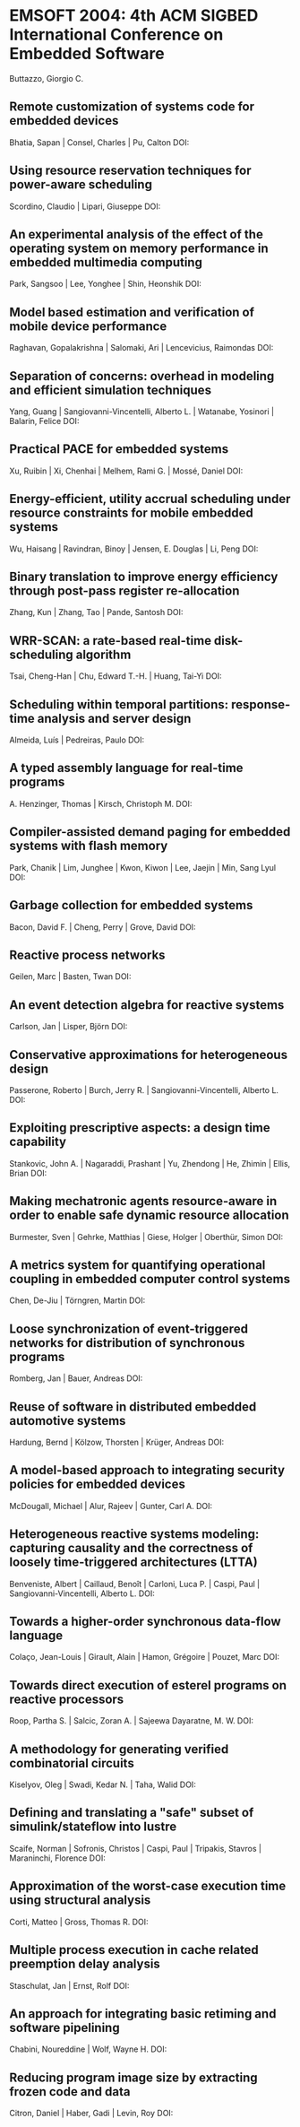 # EMSOFT 2004: 4th ACM SIGBED International Conference on Embedded Software
Buttazzo, Giorgio C.

## Remote customization of systems code for embedded devices
Bhatia, Sapan | Consel, Charles | Pu, Calton
DOI: 

## Using resource reservation techniques for power-aware scheduling
Scordino, Claudio | Lipari, Giuseppe
DOI: 

## An experimental analysis of the effect of the operating system on memory performance in embedded multimedia computing
Park, Sangsoo | Lee, Yonghee | Shin, Heonshik
DOI: 

## Model based estimation and verification of mobile device performance
Raghavan, Gopalakrishna | Salomaki, Ari | Lencevicius, Raimondas
DOI: 

## Separation of concerns: overhead in modeling and efficient simulation techniques
Yang, Guang | Sangiovanni-Vincentelli, Alberto L. | Watanabe, Yosinori | Balarin, Felice
DOI: 

## Practical PACE for embedded systems
Xu, Ruibin | Xi, Chenhai | Melhem, Rami G. | Mossé, Daniel
DOI: 

## Energy-efficient, utility accrual scheduling under resource constraints for mobile embedded systems
Wu, Haisang | Ravindran, Binoy | Jensen, E. Douglas | Li, Peng
DOI: 

## Binary translation to improve energy efficiency through post-pass register re-allocation
Zhang, Kun | Zhang, Tao | Pande, Santosh
DOI: 

## WRR-SCAN: a rate-based real-time disk-scheduling algorithm
Tsai, Cheng-Han | Chu, Edward T.-H. | Huang, Tai-Yi
DOI: 

## Scheduling within temporal partitions: response-time analysis and server design
Almeida, Luís | Pedreiras, Paulo
DOI: 

## A typed assembly language for real-time programs
A. Henzinger, Thomas | Kirsch, Christoph M.
DOI: 

## Compiler-assisted demand paging for embedded systems with flash memory
Park, Chanik | Lim, Junghee | Kwon, Kiwon | Lee, Jaejin | Min, Sang Lyul
DOI: 

## Garbage collection for embedded systems
Bacon, David F. | Cheng, Perry | Grove, David
DOI: 

## Reactive process networks
Geilen, Marc | Basten, Twan
DOI: 

## An event detection algebra for reactive systems
Carlson, Jan | Lisper, Björn
DOI: 

## Conservative approximations for heterogeneous design
Passerone, Roberto | Burch, Jerry R. | Sangiovanni-Vincentelli, Alberto L.
DOI: 

## Exploiting prescriptive aspects: a design time capability
Stankovic, John A. | Nagaraddi, Prashant | Yu, Zhendong | He, Zhimin | Ellis, Brian
DOI: 

## Making mechatronic agents resource-aware in order to enable safe dynamic resource allocation
Burmester, Sven | Gehrke, Matthias | Giese, Holger | Oberthür, Simon
DOI: 

## A metrics system for quantifying operational coupling in embedded computer control systems
Chen, De-Jiu | Törngren, Martin
DOI: 

## Loose synchronization of event-triggered networks for distribution of synchronous programs
Romberg, Jan | Bauer, Andreas
DOI: 

## Reuse of software in distributed embedded automotive systems
Hardung, Bernd | Kölzow, Thorsten | Krüger, Andreas
DOI: 

## A model-based approach to integrating security policies for embedded devices
McDougall, Michael | Alur, Rajeev | Gunter, Carl A.
DOI: 

## Heterogeneous reactive systems modeling: capturing causality and the correctness of loosely time-triggered architectures (LTTA)
Benveniste, Albert | Caillaud, Benoît | Carloni, Luca P. | Caspi, Paul | Sangiovanni-Vincentelli, Alberto L.
DOI: 

## Towards a higher-order synchronous data-flow language
Colaço, Jean-Louis | Girault, Alain | Hamon, Grégoire | Pouzet, Marc
DOI: 

## Towards direct execution of esterel programs on reactive processors
Roop, Partha S. | Salcic, Zoran A. | Sajeewa Dayaratne, M. W.
DOI: 

## A methodology for generating verified combinatorial circuits
Kiselyov, Oleg | Swadi, Kedar N. | Taha, Walid
DOI: 

## Defining and translating a "safe" subset of simulink/stateflow into lustre
Scaife, Norman | Sofronis, Christos | Caspi, Paul | Tripakis, Stavros | Maraninchi, Florence
DOI: 

## Approximation of the worst-case execution time using structural analysis
Corti, Matteo | Gross, Thomas R.
DOI: 

## Multiple process execution in cache related preemption delay analysis
Staschulat, Jan | Ernst, Rolf
DOI: 

## An approach for integrating basic retiming and software pipelining
Chabini, Noureddine | Wolf, Wayne H.
DOI: 

## Reducing program image size by extracting frozen code and data
Citron, Daniel | Haber, Gadi | Levin, Roy
DOI: 


